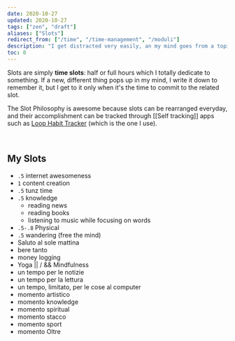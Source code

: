 ```yaml
---
date: 2020-10-27
updated: 2020-10-27
tags: ["zen", "draft"]
aliases: ["Slots"]
redirect_from: ["/time", "/time-management", "/moduli"]
description: "I get distracted very easily, an my mind goes from a topic to a totally different one in no time. While this can be a great quality to be creative (not so much, in the end), it's a very stressful, time-consuming and unproductive lifestyle. This is why I conceived slots."
toc: 0
---
```

Slots are simply **time slots**: half or full hours which I totally dedicate to something. If a new, different thing pops up in my mind, I write it down to remember it, but I get to it only when it's the time to commit to the related slot.

The Slot Philosophy is awesome because slots can be rearranged everyday, and their accomplishment can be tracked through [[Self tracking]] apps such as [Loop Habit Tracker](https://loophabits.org) (which is the one I use).

<br>

## My Slots

- `.5` internet awesomeness
- `1` content creation
- `.5` tunz time
- `.5` knowledge
	- reading news
	- reading books
	- listening to music while focusing on words
- `.5-.8` Physical
- `.5` wandering (free the mind)
- Saluto al sole mattina
- bere tanto
- money logging
- Yoga \|\| / && Mindfulness
- un tempo per le notizie
- un tempo per la lettura
- un tempo, limitato, per le cose al computer
- momento artistico
- momento knowledge
- momento spiritual
- momento stacco
- momento sport
- momento Oltre